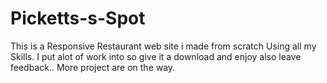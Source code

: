 # Picketts-s-Spot
This is a Responsive Restaurant web site i made from scratch Using all my Skills.
I put alot of work into so give it a download and enjoy also leave feedback..
More project are on the way.
